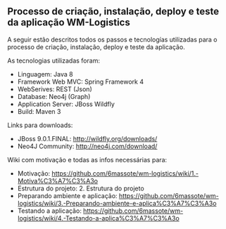 ## Processo de criação, instalação, deploy e teste da aplicação WM-Logistics

A seguir estão descritos todos os passos e tecnologías utilizadas para o processo de criação, instalação, deploy e teste da aplicação.

As tecnologias utilizadas foram:
- Linguagem: Java 8
- Framework Web MVC: Spring Framework 4
- WebSerives: REST (Json)
- Database: Neo4j (Graph)
- Application Server: JBoss Wildfly
- Build: Maven 3
 
Links para downloads:
- JBoss 9.0.1.FINAL: http://wildfly.org/downloads/
- Neo4J Community: http://neo4j.com/download/

Wiki com motivação e todas as infos necessárias para:
- Motivação: https://github.com/6massote/wm-logistics/wiki/1.-Motiva%C3%A7%C3%A3o
- Estrutura do projeto: 2. Estrutura do projeto
- Preparando ambiente e aplicação: https://github.com/6massote/wm-logistics/wiki/3.-Preparando-ambiente-e-aplica%C3%A7%C3%A3o
- Testando a aplicação: https://github.com/6massote/wm-logistics/wiki/4.-Testando-a-aplica%C3%A7%C3%A3o




